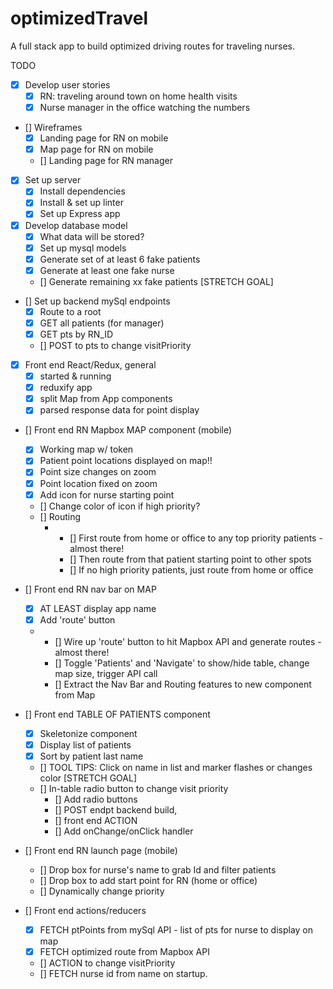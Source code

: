 # optimizedTravel
A full stack app to build optimized driving routes for traveling nurses.

TODO
* [x] Develop user stories
    * [x] RN: traveling around town on home health visits
    * [x] Nurse manager in the office watching the numbers

* [] Wireframes
    * [x] Landing page for RN on mobile
    * [x] Map page for RN on mobile
    * [] Landing page for RN manager   

* [x] Set up server
    * [x] Install dependencies
    * [x] Install & set up linter
    * [x] Set up Express app

* [x] Develop database model
    * [x] What data will be stored?
    * [x] Set up mysql models
    * [x] Generate set of at least 6 fake patients
    * [x] Generate at least one fake nurse   
    * [] Generate remaining xx fake patients [STRETCH GOAL]

* [] Set up backend mySql endpoints
    * [x] Route to a root
    * [X] GET all patients (for manager)
    * [x] GET pts by RN_ID
    * [] POST to pts to change visitPriority

* [x] Front end React/Redux, general 
    * [x] started & running
    * [x] reduxify app
    * [x] split Map from App components
    * [x] parsed response data for point display

* [] Front end RN Mapbox MAP component (mobile)
    * [x] Working map w/ token 
    * [x] Patient point locations displayed on map!!
    * [x] Point size changes on zoom
    * [x] Point location fixed on zoom
    * [x] Add icon for nurse starting point 
    * [] Change color of icon if high priority?
    * [] Routing
      * * [] First route from home or office to any top priority patients - almost there!
        * [] Then route from that patient starting point to other spots
        * [] If no high priority patients, just route from home or office 

* [] Front end RN nav bar on MAP
    * [x] AT LEAST display app name
    * [x] Add 'route' button
  * * [] Wire up 'route' button to hit Mapbox API and generate routes -  almost there!
    * [] Toggle 'Patients' and 'Navigate' to show/hide table, change map size, trigger API call
    * [] Extract the Nav Bar and Routing features to new component from Map

* [] Front end TABLE OF PATIENTS component
    * [x] Skeletonize component
    * [x] Display list of patients
    * [x] Sort by patient last name
    * [] TOOL TIPS: Click on name in list and marker flashes or changes color [STRETCH GOAL]
    * [] In-table radio button to change visit priority
        * [] Add radio buttons
        * [] POST endpt backend build, 
        * [] front end ACTION
        * [] Add onChange/onClick handler

* [] Front end RN launch page (mobile)
    * [] Drop box for nurse's name to grab Id and filter patients
    * [] Drop box to add start point for RN (home or office)
    * [] Dynamically change priority
   
* [] Front end actions/reducers
    * [x] FETCH ptPoints from mySql API - list of pts for nurse to display on map
    * [x] FETCH optimized route from Mapbox API
    * [] ACTION to change visitPriority
    * [] FETCH nurse id from name on startup.  
